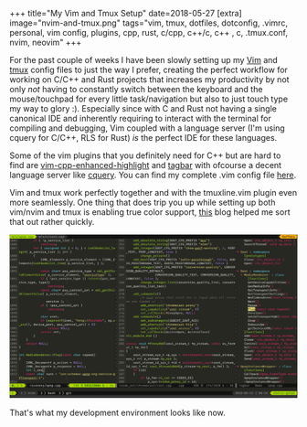 +++
title="My Vim and Tmux Setup"
date=2018-05-27
[extra]
image="nvim-and-tmux.png"
tags="vim, tmux, dotfiles, dotconfig, .vimrc, personal, vim config, plugins, cpp, rust, c/cpp, c++/c, c++ , c, .tmux.conf, nvim, neovim"
+++

For the past couple of weeks I have been slowly setting up my [Vim][1] and [tmux][2]
config files to just the way I prefer, creating the perfect workflow for working on
C/C++ and Rust projects that increases my productivity by not only *not* having to 
constantly switch between the keyboard and the mouse/touchpad for every little
task/navigation but also to just touch type my way to glory :).
Especially since with C and Rust not having a single canonical IDE and inherently
requiring to interact with the terminal for compiling and debugging, Vim coupled 
with a language server (I'm using cquery for C/C++, RLS for Rust) *is* the 
perfect IDE for these languages.

<!-- more -->

Some of the vim plugins that you definitely need for C++ but are hard to find are
[vim-cpp-enhanced-highlight] and [tagbar] with ofcourse a decent language server
like [cquery]. You can find my complete .vim config file [here][1].

Vim and tmux work perfectly together and with the tmuxline.vim plugin even more
seamlessly.
One thing that does trip you up while setting up both vim/nvim and tmux is 
enabling true color support, [this][3] blog helped me sort that out rather quickly.

![screenshot](nvim-and-tmux.png "screenshot on my vim setup")

That's what my development environment looks like now.

[vim-cpp-enhanced-highlight]: https://github.com/octol/vim-cpp-enhanced-highlight
[tagbar]: https://github.com/majutsushi/tagbar
[cquery]: https://github.com/cquery-project/cquery
[1]: https://github.com/shalzz/.vim
[2]: https://github.com/shalzz/dotfiles
[3]: https://www.cyfyifanchen.com/neovim-true-color/
